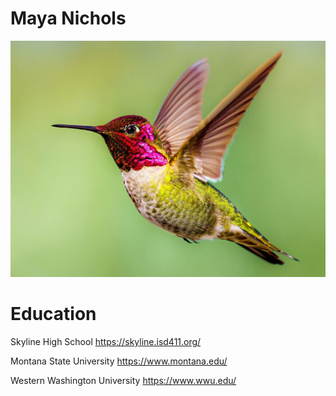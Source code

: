 # Maya Nichols

![alt text for screen readers](spirit_animal.jpeg "spirit animal")

# Education

Skyline High School https://skyline.isd411.org/

Montana State University https://www.montana.edu/

Western Washington University https://www.wwu.edu/